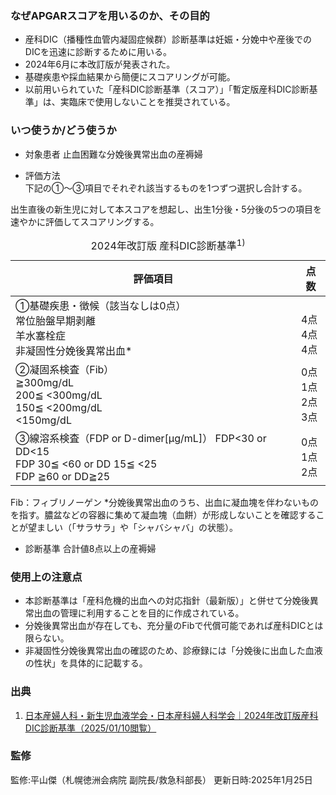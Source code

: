 ### なぜAPGARスコアを用いるのか、その目的

*	産科DIC（播種性血管内凝固症候群）診断基準は妊娠・分娩中や産後でのDICを迅速に診断するために用いる。 
*	2024年6月に本改訂版が発表された。
*	基礎疾患や採血結果から簡便にスコアリングが可能。
*	以前用いられていた「産科DIC診断基準（スコア）」「暫定版産科DIC診断基準」は、実臨床で使用しないことを推奨されている。

### いつ使うか/どう使うか

*	対象患者
  止血困難な分娩後異常出血の産褥婦

*	評価方法  
  下記の①〜③項目でそれぞれ該当するものを1つずつ選択し合計する。


出生直後の新生児に対して本スコアを想起し、出生1分後・5分後の5つの項目を速やかに評価してスコアリングする。

<table>
  <caption>
    2024年改訂版 産科DIC診断基準<sup>1)</sup>  
  </caption>
  <thead>
    <tr>
      <th>評価項目</th>
      <th>点数</th>
    </tr>
  </thead>
  <tbody>
    <tr>
      <td>
        ①基礎疾患・徴候（該当なしは0点）<br>
        常位胎盤早期剥離<br>
        羊水塞栓症<br>
        非凝固性分娩後異常出血*
      </td>
      <td>
        <br>
        4点<br>
        4点<br>
        4点<br>
      </td>
    </tr>
    <tr>
      <td>
        ②凝固系検査（Fib）<br>
        ≧300mg/dL<br>
        200≦ <300mg/dL<br>
        150≦ <200mg/dL<br>
        <150mg/dL<br>
      </td>
      <td>
        0点<br>
        1点<br>
        2点<br>
        3点
      </td>
    </tr>
    <tr>
      <td>
      ③線溶系検査（FDP or D-dimer[μg/mL]）
      FDP<30 or DD<15<br>
      FDP 30≦ <60 or DD 15≦ <25<br>
      FDP ≧60 or DD≧25
      </td>
      <td>
      0点<br>
      1点<br>
      2点
      </td>
    </tr>
  </tbody>
</table>
Fib：フィブリノーゲン
*分娩後異常出血のうち、出血に凝血塊を伴わないものを指す。膿盆などの容器に集めて凝血塊（血餅）が形成しないことを確認することが望ましい（「サラサラ」や「シャバシャバ」の状態）。

*	診断基準 
  合計値8点以上の産褥婦


### 使用上の注意点

*	本診断基準は「産科危機的出血への対応指針（最新版）」と併せて分娩後異常出血の管理に利用することを目的に作成されている。
*	分娩後異常出血が存在しても、充分量のFibで代償可能であれば産科DICとは限らない。
*	非凝固性分娩後異常出血の確認のため、診療録には「分娩後に出血した血液の性状」を具体的に記載する。


### 出典

1. [日本産婦人科・新生児血液学会・日本産科婦人科学会｜2024年改訂版産科DIC診断基準（2025/01/10閲覧）](http://www.jsognh.jp/dic/)  


### 監修
監修:平山傑（札幌徳洲会病院 副院長/救急科部長）
更新日時:2025年1月25日